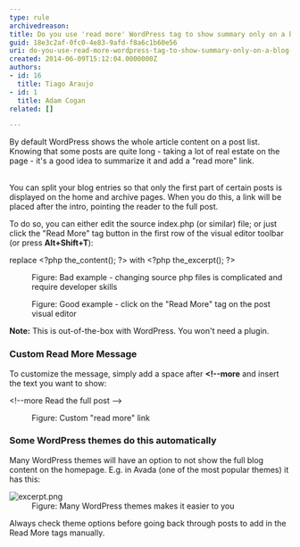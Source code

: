 ```yaml
---
type: rule
archivedreason: 
title: Do you use 'read more' WordPress tag to show summary only on a blog list?
guid: 18e3c2af-0fc0-4e83-9afd-f8a6c1b60e56
uri: do-you-use-read-more-wordpress-tag-to-show-summary-only-on-a-blog-list
created: 2014-06-09T15:12:04.0000000Z
authors:
- id: 16
  title: Tiago Araujo
- id: 1
  title: Adam Cogan
related: []

---
```



​By default WordPress shows the whole article content on a post list. Knowing that some posts are quite long - taking a lot of real estate on the page - it's a good idea to summarize it and add a &quot;read more&quot; link.​ 
<br><excerpt class='endintro'></excerpt><br>
<p>You can split your blog entries so that only the first part of certain posts is displayed on the home and archive pages. When you do this, a link will be placed after the intro, pointing the reader to the full post.</p>To do so, you can either edit the source index.php (or similar) file; or just click the &quot;Read More&quot; tag button in the first row of the visual editor toolbar (or press <strong>Alt+Shift+T</strong>)&#58;<p></p><dl class="badImage"><p class="ssw15-rteElement-CodeArea">replace &lt;?php the_content(); ?&gt; with &lt;?php&#160;the_excerpt();&#160;?&gt;</p><dd>Figure&#58; Bad example - changing source php files is complicated and require developer skills </dd></dl><dl class="goodImage"><dt> <img src="/PublishingImages/readmore-tag.png" alt="" /> </dt><dd>Figure&#58; Good example - click on the &quot;Read More&quot; tag on the post visual editor</dd></dl><p>
   <strong>Note&#58;</strong> This is out-of-the-box with WordPress. You won't need a plugin.</p><h3>Custom Read More Message</h3><p>To customize the message, simply add a space after <strong> &lt;!--more</strong> and insert the text you want to show&#58;</p><dl class="image"><dt><p class="ssw15-rteElement-GreyBox">&lt;!--more Read the full post --&gt; ​<br></p></dt><dd>Figure&#58; Custom &quot;read more&quot; link<br></dd></dl><h3>Some WordPress themes do this automatically</h3><p>Many WordPress themes will have an option to not show the full blog content on the homepage. E.g. in Avada (one of the most popular themes) it has this&#58;</p><dl class="goodImage"><dt> <img src="/PublishingImages/excerpt.png" alt="excerpt.png" /> </dt><dd>Figure&#58; Many WordPress themes makes it easier to you</dd></dl><p></p><p>Always check theme options before going back through posts to add in the Read More tags manually.</p>


